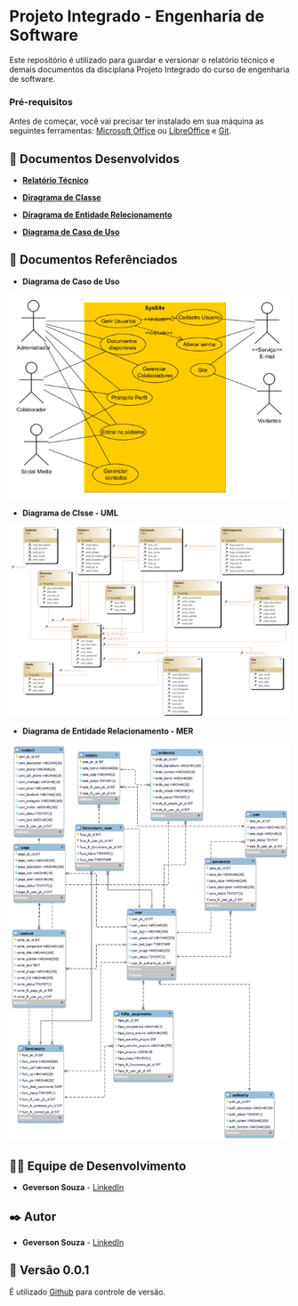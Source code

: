 # Projeto Integrado - Engenharia de Software
Este repositório é utilizado para guardar e versionar o relatório técnico e demais documentos da disciplana Projeto Integrado do curso de engenharia de software.

### Pré-requisitos

Antes de começar, você vai precisar ter instalado em sua máquina as seguintes ferramentas:
[Microsoft Office](https://www.microsoft.com/pt-br/microsoft-365) ou [LibreOffice](https://www.libreoffice.org/)  e [Git](https://git-scm.com). 

## 🎲 Documentos Desenvolvidos

* **[Relatório Técnico](https://github.com/srgeverson/projeto-integrado/blob/main/RT_ProjetoIntegrado.docx)**

* **[Diragrama de Classe](https://github.com/srgeverson/projeto-integrado/blob/main/docs/SysSite_UML.png)**

* **[Diragrama de Entidade Relecionamento](https://github.com/srgeverson/projeto-integrado/blob/main/docs/SysSite_MER.png)**

* **[Diagrama de Caso de Uso](https://github.com/srgeverson/projeto-integrado/blob/main/docs/Diagrama_Caso_De_Uso.png)**

## 📃 Documentos Referênciados

* **Diagrama de Caso de Uso**

<p align="center">
    <img src="./docs/Diagrama_Caso_De_Uso.png"/>
</p>

* **Diagrama de Clsse - UML**

<p align="center">
    <img src="./docs/SysSite_UML.png"/>
</p>

* **Diagrama de Entidade Relacionamento - MER**

<p align="center">
    <img src="./docs/SysSite_MER.png"/>
</p>


## 👨‍💻 Equipe de Desenvolvimento

* **Geverson Souza** - [LinkedIn](https://www.linkedin.com/in/srgeverson/)
## ✒️ Autor

* **Geverson Souza** - [LinkedIn](https://www.linkedin.com/in/srgeverson/)

## 📌 Versão 0.0.1

É utilizado [Github](https://github.com/) para controle de versão.
